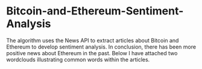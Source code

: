 # Bitcoin-and-Ethereum-Sentiment-Analysis
The algorithm uses the News API to extract articles about Bitcoin and Ethereum to develop sentiment analysis. In conclusion, there has been more positive news about Ethereum in the past. Below I have attached two wordclouds illustrating common words within the articles.
